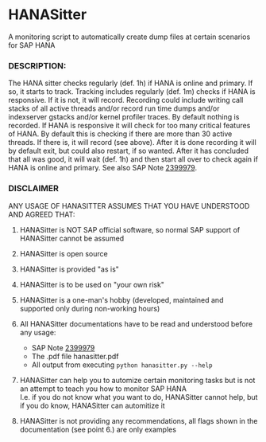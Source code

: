 # HANASitter
A monitoring script to automatically create dump files at certain scenarios for SAP HANA 

### DESCRIPTION:  
The HANA sitter checks regularly (def. 1h) if HANA is online and primary. If so, it starts to track. Tracking includes regularly (def. 1m) checks if HANA is responsive. If it is not, it will record. Recording could include writing call stacks of all active threads and/or record run time dumps and/or indexserver gstacks and/or kernel profiler traces. By default nothing is recorded. If HANA is responsive it will check for too many critical features of HANA. By default this is checking if there are more than 30 active threads. If there is, it will record (see above). After it is done recording it will by default exit, but could also restart, if so wanted. After it has concluded that all was good, it will wait (def. 1h) and then start all over to check again if HANA is online and primary. See also SAP Note [2399979](https://launchpad.support.sap.com/#/notes/2399979).

### DISCLAIMER  
ANY USAGE OF HANASITTER ASSUMES THAT YOU HAVE UNDERSTOOD AND AGREED THAT:  
1. HANASitter is NOT SAP official software, so normal SAP support of HANASitter cannot be assumed   
2. HANASitter is open source   
3. HANASitter is provided "as is"  
4. HANASitter is to be used on "your own risk"  
5. HANASitter is a one-man's hobby (developed, maintained and supported only during non-working hours)   

6. All HANASitter documentations have to be read and understood before any usage:    
    * SAP Note [2399979](https://launchpad.support.sap.com/#/notes/2399979)   
    * The .pdf file hanasitter.pdf    
    * All output from executing     `python hanasitter.py --help`    
    
7. HANASitter can help you to automize certain monitoring tasks but is not an attempt to teach you how to monitor SAP HANA  
I.e. if you do not know what you want to do, HANASitter cannot help, but if you do know, HANASitter can automitize it    
   
8. HANASitter is not providing any recommendations, all flags shown in the documentation (see point 6.) are only examples
